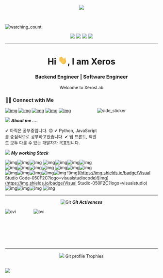 <p align="center">
  <img src="https://s27389.pcdn.co/wp-content/uploads/2019/08/AdobeStock_244675452.jpeg" height="200"/>
</p>
<br>

<p align="left"> 
<img src="https://komarev.com/ghpvc/?username=XerosLab&color=brightgreen" alt="watching_count" />
 </p>
 <p align="center">
<img src="https://img.shields.io/badge/Age-22-blue" />
  <img src="https://img.shields.io/badge/Focus-Web Backend-brightgreen" />
  <img src="https://img.shields.io/badge/Lives-Seoul-success" />
  <img src="https://img.shields.io/badge/Languages-English, Korean-brightgreen" />
</p>
<hr>
<h1 align="center">Hi <img src="https://raw.githubusercontent.com/ABSphreak/ABSphreak/master/gifs/Hi.gif" width="30px">, I am Xeros </h1>
<h3 align="center">Backend Engineer | Software Engineer </h3>
<p align="center">
  Welcome to XerosLab
</p>
</p>



### 🤝🏻  Connect with Me

 [![img](https://img.shields.io/badge/%20-xeros.log@gmail.com%20-red?logo=gmail&logoColor=white)](mailto:xeros.log@gmail.com) [![img](https://img.shields.io/badge/%20-exe.ros%20-red?logo=instagram&logoColor=white)](https://www.instagram.com/exe.ros/) [![img](https://img.shields.io/badge/%20-WooYoungKim%20-blue?logo=facebook&logoColor=white)](https://www.facebook.com/kim.wooyoung.501) [![img](https://img.shields.io/badge/@XerosLab-blue?logo=twitter&logoColor=white)](https://twitter.com/@XerosLab) [![img](https://img.shields.io/badge/XerosLab-grey?logo=github&logoColor=white)](https://www.facebook.com/kim.wooyoung.501)
<img align="right" width=200px height=200px alt="side_sticker" src="https://media.giphy.com/media/TEnXkcsHrP4YedChhA/giphy.gif" />

<img src="https://media.giphy.com/media/iY8CRBdQXODJSCERIr/giphy.gif" width="30px">&nbsp;***About me ....***

✔ 아직은 공부중입니다. 😊
✔ Python, JavaScript를 중점적으로 공부하고있습니다.
✔ 웹 프론트, 백엔드 모두 다룰 수 있는 개발자가 목표입니다.

<img src="https://media.giphy.com/media/iY8CRBdQXODJSCERIr/giphy.gif" width="30px">&nbsp;***My working Stack***

![img](https://img.shields.io/badge/Python-050F2C?logo=python)![img](https://img.shields.io/badge/Django-050F2C?logo=django)![img](https://img.shields.io/badge/Flask-050F2C?logo=flask)
![img](https://img.shields.io/badge/JavaScript-050F2C?logo=javascript)![img](https://img.shields.io/badge/TypeScript-050F2C?logo=typescript)![img](https://img.shields.io/badge/Node.js-050F2C?logo=node.js)![img](https://img.shields.io/badge/React-050F2C?logo=react)
![img](https://img.shields.io/badge/HTML-050F2C?logo=html5)![img](https://img.shields.io/badge/CSS-050F2C?logo=css3)![img](https://img.shields.io/badge/Markdown-050F2C?logo=markdown)![img](https://img.shields.io/badge/Arduino-050F2C?logo=arduino)
![img](https://img.shields.io/badge/Linux-050F2C?logo=linux)![img](https://img.shields.io/badge/Apache-050F2C?logo=apache)![img](https://img.shields.io/badge/NginX-050F2C?logo=nginx)![img](https://img.shields.io/badge/Git-050F2C?logo=git)![img](https://img.shields.io/badge/Github-050F2C?logo=github)![img](https://img.shields.io/badge/Gitlab-050F2C?logo=gitlab)![img](https://img.shields.io/badge/Docker-050F2C?logo=docker)![img](https://img.shields.io/badge/AWS-050F2C?logo=amazonaws)
![img](https://img.shields.io/badge/Visual Studio Code-050F2C?logo=visualstudiocode)![img](https://img.shields.io/badge/Visual Studio-050F2C?logo=visualstudio)![img](https://img.shields.io/badge/Atom-050F2C?logo=atom)![img](https://img.shields.io/badge/IntelliJ-050F2C?logo=intelliJIDEA)![img](https://img.shields.io/badge/Vim-050F2C?logo=vim)
![img](https://img.shields.io/badge/MySQL-050F2C?logo=mysql)


  <hr>
  <p align="center">
 <img src="https://media.giphy.com/media/W5eoZHPpUx9sapR0eu/giphy.gif" width="30px" alt="Git"/>&nbsp;<i><b>Git Activeness</b></i></p>
<p><img align="left" src="https://github-readme-stats.vercel.app/api/top-langs?username=XerosLab&show_icons=true&locale=en&layout=compact&theme=tokyonight" alt="ovi" /></p>
<p>&nbsp;<img align="right" src="https://github-readme-stats.vercel.app/api?username=XerosLab&show_icons=true&locale=en&theme=tokyonight" alt="ovi" width="410" /></p>
<br><br><br><br><br>

<hr>
<p align="center"><img src="https://media.giphy.com/media/QaMcXSekUWx7aogAUr/giphy.gif" width="30" />&nbsp;Git profile Trophies</p><br>
<img src="https://github-profile-trophy.vercel.app/?username=XerosLab&theme=juicyfresh&no-bg=true" />







